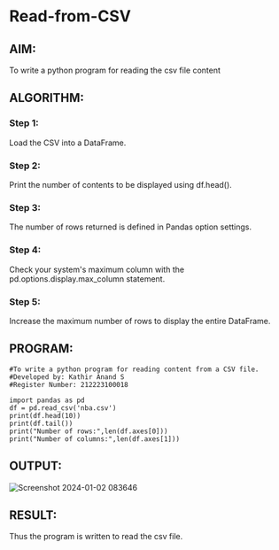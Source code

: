 # Read-from-CSV

## AIM:
To write a python program for reading the csv file content

## ALGORITHM:

### Step 1:
Load the CSV into a DataFrame.

### Step 2:
Print the number of contents to be displayed using df.head().

### Step 3:
The number of rows returned is defined in Pandas option settings.

### Step 4:
Check your system's maximum column with the pd.options.display.max_column statement.

### Step 5:
Increase the maximum number of rows to display the entire DataFrame.

## PROGRAM:
```
#To write a python program for reading content from a CSV file.
#Developed by: Kathir Anand S
#Register Number: 212223100018

import pandas as pd
df = pd.read_csv('nba.csv')
print(df.head(10))
print(df.tail())
print("Number of rows:",len(df.axes[0]))
print("Number of columns:",len(df.axes[1]))
```
## OUTPUT:
![Screenshot 2024-01-02 083646](https://github.com/Skathiranand/Read-from-CSV/assets/147141136/3d33bf99-7455-4197-807a-240d6f7729b6)

## RESULT:
Thus the program is written to read the csv file.
